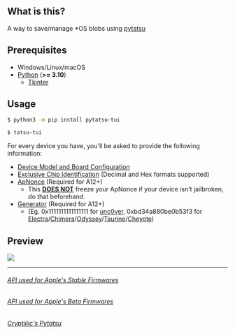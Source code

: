 ## What is this?

A way to save/manage \*OS blobs using [pytatsu](https://github.com/Cryptiiiic/Tatsu)

## Prerequisites

- Windows/Linux/macOS
- [Python](https://www.python.org/downloads/) (**>= 3.10**)
  - [Tkinter](https://tkdocs.com/tutorial/install.html)

## Usage

```sh
$ python3 -m pip install pytatsu-tui

$ tatsu-tui
```

For every device you have, you'll be asked to provide the following information:

- [Device Model and Board Configuration](https://github.com/doms9/tatsumanager/blob/default/apple_devices.md)
- [Exclusive Chip Identification](https://www.theiphonewiki.com/wiki/ECID#Getting_the_ECID) (Decimal and Hex formats supported)
- [ApNonce](https://gist.github.com/m1stadev/5464ea557c2b999cb9324639c777cd09#getting-a-generator-apnonce-pair-jailbroken) (Required for A12+)
  - This **<ins>DOES NOT</ins>** freeze your ApNonce if your device isn't jailbroken, do that beforehand.
- [Generator](https://www.idownloadblog.com/2021/03/08/futurerestore-guide-1-generator/) (Required for A12+)
  - (Eg. 0x1111111111111111 for [unc0ver](https://unc0ver.dev/), 0xbd34a880be0b53f3 for [Electra](https://coolstar.org/electra/)/[Chimera](https://chimera.coolstar.org/)/[Odyssey](https://theodyssey.dev/)/[Taurine](https://taurine.app/)/[Cheyote](https://www.cheyote.io/))

## Preview

![](https://github.com/doms9/tatsu-tui/blob/default/preview.gif)

---

###### [API used for Apple's Stable Firmwares](https://ipswdownloads.docs.apiary.io/#)

###### [API used for Apple's Beta Firmwares](https://github.com/m1stadev/ios-beta-api)

###### [Cryptiiiic's Pytatsu](https://github.com/Cryptiiiic/Tatsu)
